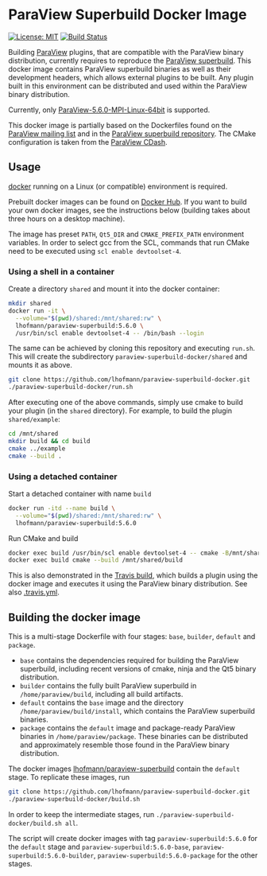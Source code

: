 # ParaView Superbuild Docker Image

[![License: MIT](https://img.shields.io/badge/License-MIT-yellow.svg)](LICENSE)
[![Build Status](https://travis-ci.org/lhofmann/paraview-superbuild-docker.svg?branch=master)](https://travis-ci.org/lhofmann/paraview-superbuild-docker)

Building [ParaView](https://www.paraview.org/) plugins, that are compatible with the ParaView binary distribution, currently requires to reproduce the [ParaView superbuild](https://gitlab.kitware.com/paraview/paraview-superbuild). 
This docker image contains ParaView superbuild binaries as well as their development headers, which allows external plugins to be built. Any plugin built in this environment can be distributed and used within the ParaView binary distribution.

Currently, only [ParaView-5.6.0-MPI-Linux-64bit](https://www.paraview.org/files/v5.6/ParaView-5.6.0-MPI-Linux-64bit.tar.gz) is supported.

This docker image is partially based on the Dockerfiles found on the [ParaView mailing list](https://public.kitware.com/pipermail/paraview/2017-April/039841.html) and in the [ParaView superbuild repository](https://gitlab.kitware.com/paraview/paraview-superbuild/tree/master/Scripts/docker/el6). The CMake configuration is taken from the [ParaView CDash](https://open.cdash.org/index.php?project=ParaView).

## Usage

[docker](https://www.docker.com/) running on a Linux (or compatible) environment is required.

Prebuilt docker images can be found on [Docker Hub](https://hub.docker.com/r/lhofmann/paraview-superbuild). If you want to build your own docker images, see the instructions below (building takes about three hours on a desktop machine).

The image has preset `PATH`, `Qt5_DIR` and `CMAKE_PREFIX_PATH` environment variables. In order to select gcc from the SCL, commands that run CMake need to be executed using `scl enable devtoolset-4`.

### Using a shell in a container

Create a directory `shared` and mount it into the docker container:
```bash
mkdir shared
docker run -it \
  --volume="$(pwd)/shared:/mnt/shared:rw" \
  lhofmann/paraview-superbuild:5.6.0 \
  /usr/bin/scl enable devtoolset-4 -- /bin/bash --login
```
The same can be achieved by cloning this repository and executing `run.sh`. This will create the subdirectory `paraview-superbuild-docker/shared` and mounts it as above.
```bash
git clone https://github.com/lhofmann/paraview-superbuild-docker.git
./paraview-superbuild-docker/run.sh
```
After executing one of the above commands, simply use cmake to build your plugin (in the `shared` directory). For example, to build the plugin `shared/example`:
```bash
cd /mnt/shared
mkdir build && cd build
cmake ../example
cmake --build .
```

### Using a detached container

Start a detached container with name `build`
```bash
docker run -itd --name build \
  --volume="$(pwd)/shared:/mnt/shared:rw" \
  lhofmann/paraview-superbuild:5.6.0  
```
Run CMake and build
```bash
docker exec build /usr/bin/scl enable devtoolset-4 -- cmake -B/mnt/shared/build -H/mnt/shared/example
docker exec build cmake --build /mnt/shared/build
```

This is also demonstrated in the [Travis build](https://travis-ci.org/lhofmann/paraview-superbuild-docker), which builds a plugin using the docker image and executes it using the ParaView binary distribution. See also [.travis.yml](.travis.yml).

## Building the docker image

This is a multi-stage Dockerfile with four stages: `base`, `builder`, `default` and `package`.

* `base` contains the dependencies required for building the ParaView superbuild, including recent versions of cmake, ninja and the Qt5 binary distribution.
* `builder` contains the fully built ParaView superbuild in `/home/paraview/build`, including all build artifacts.
* `default` contains the `base` image and the directory `/home/paraview/build/install`, which contains the ParaView superbuild binaries.
* `package` contains the `default` image and package-ready ParaView binaries in `/home/paraview/package`. These binaries can be distributed and approximately resemble those found in the ParaView binary distribution.

The docker images [lhofmann/paraview-superbuild](https://hub.docker.com/r/lhofmann/paraview-superbuild) contain the `default` stage. To replicate these images, run
```bash
git clone https://github.com/lhofmann/paraview-superbuild-docker.git
./paraview-superbuild-docker/build.sh
```
In order to keep the intermediate stages, run `./paraview-superbuild-docker/build.sh all`.

The script will create docker images with tag `paraview-superbuild:5.6.0` for the `default` stage and `paraview-superbuild:5.6.0-base`, `paraview-superbuild:5.6.0-builder`, `paraview-superbuild:5.6.0-package` for the other stages.
